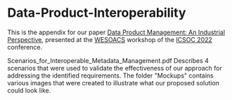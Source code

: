 # Data-Product-Interoperability
This is the appendix for our paper [Data Product Management: An Industrial Perspective](https://link.springer.com/chapter/10.1007/978-3-031-26507-5_19), presented at the [WESOACS](https://icsoc2022.spilab.es/accepted-workshops/) workshop of the [ICSOC 2022](https://icsoc2022.spilab.es/) conference.

Scenarios_for_Interoperable_Metadata_Management.pdf Describes 4 scenarios that were used to validate the effectiveness of our approach for addressing the identified requirements. The folder "Mockups" contains various images that were created to illustrate what our proposed solution could look like. 
